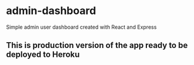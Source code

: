 # admin-dashboard
Simple admin user dashboard created with React and Express

## This is production version of the app ready to be deployed to Heroku
